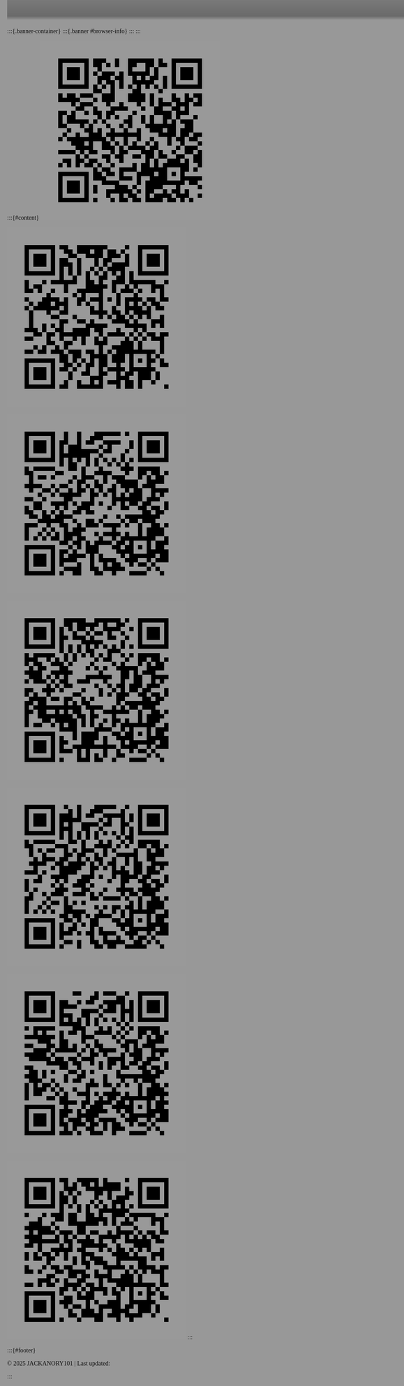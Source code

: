 :::{.banner-container}
:::{.banner #browser-info}
:::
:::

:::{#content}
![townacarra](/_media/qrcodes/townacarra.png)

![ai-images](/_media/qrcodes/ai-images.png)

![bob-jagger](/_media/qrcodes/bob-jagger.png)

![autotyper](/_media/qrcodes/autotyper.png)

![ouroboros](/_media/qrcodes/ouroboros.png)

![vid in tv demo](/_media/qrcodes/vid-in-tv-demo.png)

![pano cassie](/_media/qrcodes/pano-cassie.png)
:::

:::{#footer}

&copy; 2025 JACKANORY101 | Last updated: <span id="last-updated"></span>

:::

<span id="last-updated"></span>

<div class="banner-container" id="banner-container">
  <div class="banner" id="browser-info"></div>
</div>



<style>
/* ------------------ Font ------------------ */
@font-face {
    font-family: 'Exo 2';
    src: url('/_fonts/Exo2-VariableFont_wght.ttf') format('truetype');
    font-weight: normal;
    font-style: normal;
}

/* ------------------ Global Styles ------------------ */
html, body {
    height: 100%;
    margin: 0;
    font-family: 'Exo 2';
}

/* ------------------ Body Background ------------------ */
body {
    background-image: url('/_media/blossom.jpg');
    background-size: cover;
    background-position: center;
    background-repeat: no-repeat;
    background-attachment: fixed;
    position: relative;
    max-width: 100%;
}

/* Dark overlay */
body::before {
    content: '';
    position: fixed;
    top: 0;
    left: 0;
    width: 100%;
    height: 100%;
    background-color: rgba(0, 0, 0, 0.4);
    z-index: 0;
}

/* ------------------ Content and Figures ------------------ */
#content {
    position: relative;
    z-index: 1;
    display: flex;
    flex-wrap: wrap;
    gap: 16px;
    justify-content: center;
    padding: 16px;
    padding-bottom: 100px;
    box-sizing: border-box;
    max-width: 1200px;
    width: 100%;
    margin: 100px auto 0 auto;
}

#content figure {
    flex: 0 1 200px;
    margin: 0;
    box-sizing: border-box;
    background-color: #638cb033;
    border: 1px solid #000;
}

#content figure img {
    width: 100%;
    height: auto;
    display: block;
}

#content figure figcaption {
    text-align: center;
    font-size: 0.9rem;
    margin-top: 0.5rem;
    color: #90c8ced9; /* kept your original color */
}

/* Optional: smaller screens adjust figure size */
@media (max-width: 640px) {
    #content figure {
        flex: 0 1 45%;
    }
}

@media (max-width: 400px) {
    #content figure {
        flex: 0 1 100%;
    }
}

/* Lists and submenu inside content */
#content ul {
    list-style: none;
}

.submenu {
    font-size: 1.8rem;
}

/* ------------------ Footer ------------------ */
#footer {
    position: fixed;
    bottom: 0;
    left: 0;
    width: 100%;
    color: white;
    text-align: right;
    padding: 15px;
    font-size: 0.9em;
    z-index: 2;
    background: linear-gradient(
        to top,
        rgba(0,0,0,0.6) 0%,
        rgba(0,0,0,0.6) 80%,
        rgba(0,0,0,0) 100%
    );
}

#footer p {
    margin-right: 100px;
}

/* ------------------ Banner ------------------ */
.banner-container {
    width: 100%;
    overflow: hidden;
    color: #fff;
    white-space: nowrap;
    box-sizing: border-box;
    padding: 10px 0 20px 0;
    position: fixed;
    top: 0;
    z-index: 1000;
    cursor: pointer;
    background: linear-gradient(
        to bottom,
        rgba(0,0,0,0.2) 0%,
        rgba(0,0,0,0.3) 80%,
        rgba(0,0,0,0) 100%
    );
}

.banner {
    display: inline-block;
    padding-left: 100%;
    animation: scroll 120s linear infinite;
    color: #C0C0C0;
    font-size: 14px;
    animation-play-state: running; /* allow JS pause */
}

.banner.paused {
    animation-play-state: paused;
}

@keyframes scroll {
    0% { transform: translateX(0); }
    100% { transform: translateX(-100%); }
}
</style>

<script>
  // Get the last modified date of the current document
  const lastModified = new Date(document.lastModified);
  document.getElementById('last-updated').textContent =
    lastModified.toLocaleDateString();
</script>

<script>
const banner = document.getElementById('browser-info');
const container = document.getElementById('banner-container');

// Toggle pause/resume on click
container.addEventListener('click', () => {
  banner.classList.toggle('paused');
});

const info = [];

// ------------------ Banner Update Function ------------------
function updateBanner() {
  banner.textContent = info.join('    -----❤️-----    ');
}

// ------------------ Fetch Public IP ------------------
fetch('https://api.ipify.org?format=json')
  .then(res => res.json())
  .then(data => {
    const ip = data.ip;
    info.unshift(`Public IP: ${ip}`);
    updateBanner();

    // ------------------ Rough IP Geolocation ------------------
    return fetch(`https://ipapi.co/${ip}/json/`);
  })
  .then(res => res.json())
  .then(geo => {
    let ipLocationText = 'IP Location: unavailable';
    if (geo) {
      ipLocationText = `IP Location: ${geo.city || 'N/A'}, ${geo.region || 'N/A'}, ${geo.country_name || 'N/A'}`;
    }

    // Insert IP Location at index 1 (after Public IP)
    info.splice(1, 0, ipLocationText);
    updateBanner();

    // ------------------ Precise Geolocation ------------------
    if ('geolocation' in navigator) {
      navigator.geolocation.getCurrentPosition(
        position => {
          const lat = position.coords.latitude.toFixed(4);
          const lon = position.coords.longitude.toFixed(4);
          const accuracy = position.coords.accuracy.toFixed(0);
          const preciseText = `Precise Location: ${lat}, ${lon} (±${accuracy}m)`;

          // Insert immediately after IP Location (index 2)
          info.splice(2, 0, preciseText);
          updateBanner();
        },
        error => {
          info.splice(2, 0, 'Precise Location: unavailable');
          updateBanner();
        },
        { enableHighAccuracy: true, maximumAge: 30000, timeout: 5000 }
      );
    } else {
      info.splice(2, 0, 'Precise Location: not supported');
      updateBanner();
    }
  })
  .catch(err => {
    console.warn('IP or Geo fetch error:', err);
    info.unshift('Public IP or Geo: unavailable');
    updateBanner();
  });

// ------------------ Other Browser / Navigator Info ------------------
const browserInfo = [];

// Navigator properties
browserInfo.push(`User Agent: ${navigator.userAgent}`);
browserInfo.push(`App Name: ${navigator.appName}`);
browserInfo.push(`App Version: ${navigator.appVersion}`);
browserInfo.push(`Platform: ${navigator.platform}`);
browserInfo.push(`Vendor: ${navigator.vendor}`);
browserInfo.push(`Language: ${navigator.language}`);
if (navigator.languages) browserInfo.push(`Languages: ${navigator.languages.join(', ')}`);
browserInfo.push(`Cookies Enabled: ${navigator.cookieEnabled}`);
browserInfo.push(`Online: ${navigator.onLine}`);
browserInfo.push(`Do Not Track: ${navigator.doNotTrack || 'N/A'}`);
if (navigator.hardwareConcurrency) browserInfo.push(`Cores: ${navigator.hardwareConcurrency}`);
if (navigator.deviceMemory) browserInfo.push(`RAM: ${navigator.deviceMemory} GB`);
if (navigator.maxTouchPoints) browserInfo.push(`Max Touch Points: ${navigator.maxTouchPoints}`);

// Screen info
browserInfo.push(`Screen: ${screen.width}x${screen.height}`);
browserInfo.push(`Available: ${screen.availWidth}x${screen.availHeight}`);
browserInfo.push(`Color Depth: ${screen.colorDepth} bit`);
browserInfo.push(`Pixel Depth: ${screen.pixelDepth} bit`);
browserInfo.push(`Viewport: ${window.innerWidth}x${window.innerHeight}`);
browserInfo.push(`Window Outer: ${window.outerWidth}x${window.outerHeight}`);

// Timezone
if (Intl && Intl.DateTimeFormat) {
  browserInfo.push(`Timezone: ${Intl.DateTimeFormat().resolvedOptions().timeZone}`);
}

// Connection info
const connection = navigator.connection || navigator.mozConnection || navigator.webkitConnection;
if (connection) {
  if (connection.effectiveType) browserInfo.push(`Connection Type: ${connection.effectiveType}`);
  if (connection.downlink) browserInfo.push(`Downlink: ${connection.downlink} Mbps`);
  if (connection.rtt) browserInfo.push(`RTT: ${connection.rtt} ms`);
}

// Optional plugins
if (navigator.plugins && navigator.plugins.length > 0) {
  const pluginNames = Array.from(navigator.plugins).map(p => p.name).join(', ');
  browserInfo.push(`Plugins: ${pluginNames}`);
}

// Append other browser info after IP & precise location
info.push(...browserInfo);
updateBanner();
</script>

